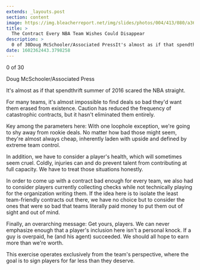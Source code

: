 ```yaml
--- 
extends: _layouts.post 
section: content 
image: https://img.bleacherreport.net/img/slides/photos/004/413/080/a36a14874b21d95e15b73275c189a1aa_crop_exact.jpg?w=1200&h=1200&q=75 
title: > 
  The Contract Every NBA Team Wishes Could Disappear 
description: > 
  0 of 30Doug McSchooler/Associated PressIt's almost as if that spendthrift summer of 2016 scared the NBA straight.For many teams, it's almost impossible to find deals so bad they'd want them erased from existence.No matter how bad those might seem, they're almost always cheap, inherently laden with upside and defined by extreme team control.In order to come up with a contract bad enough for every team, we also had to consider players currently collecting checks while not technically playing for the organization writing them.This exercise operates exclusively from the team's perspective, where the goal is to sign players for far less than they deserve. 
date: 1602362443.3798258 
--- 
```

0 of 30

Doug McSchooler/Associated Press

It's almost as if that spendthrift summer of 2016 scared the NBA straight.

For many teams, it's almost impossible to find deals so bad they'd want them erased from existence. Caution has reduced the frequency of catastrophic contracts, but it hasn't eliminated them entirely.

Key among the parameters here: With one loophole exception, we're going to shy away from rookie deals. No matter how bad those might seem, they're almost always cheap, inherently laden with upside and defined by extreme team control.

In addition, we have to consider a player's health, which will sometimes seem cruel. Coldly, injuries can and do prevent talent from contributing at full capacity. We have to treat those situations honestly.

In order to come up with a contract bad enough for every team, we also had to consider players currently collecting checks while not technically playing for the organization writing them. If the idea here is to isolate the least team-friendly contracts out there, we have no choice but to consider the ones that were so bad that teams literally paid money to put them out of sight and out of mind.

Finally, an overarching message: Get yours, players. We can never emphasize enough that a player's inclusion here isn't a personal knock. If a guy is overpaid, he (and his agent) succeeded. We should all hope to earn more than we're worth.

This exercise operates exclusively from the team's perspective, where the goal is to sign players for far less than they deserve.